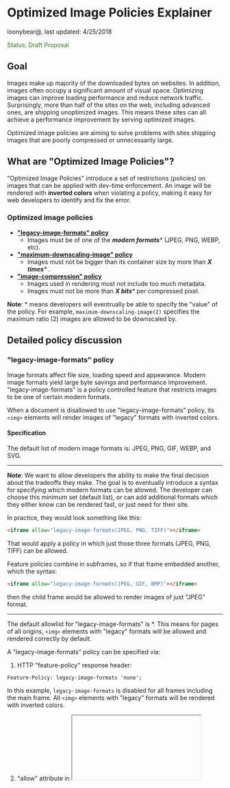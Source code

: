 # Optimized Image Policies Explainer

loonybear@, last updated: 4/25/2018

<span style="color:#38761d;">Status: Draft Proposal</span>


## Goal

Images make up majority of the downloaded bytes on websites. In addition, images often occupy a significant amount of visual space. Optimizing images can improve loading performance and reduce network traffic. Surprisingly, more than half of the sites on the web, including advanced ones, are shipping unoptimized images. This means these sites can all achieve a performance improvement by serving optimized images.

 

Optimized image policies are aiming to solve problems with sites shipping images that are poorly compressed or unnecessarily large.


## What are "Optimized Image Policies"?

"Optimized Image Policies" introduce a set of restrictions (policies) on images that can be applied with dev-time enforcement. An image will be rendered with **inverted colors** when violating a policy, making it easy for web developers to identify and fix the error. 


### Optimized image policies

*   **["legacy-image-formats" policy](#legacy-image-formats)** 
    *   Images must be of one of the _**modern formats***_ (JPEG, PNG, WEBP, etc).
*   **["maximum-downscaling-image" policy](#maximum-downscaling-image)**
    *   Images must not be bigger than its container size by more than _**X times***_ . 
*   **["image-compression" policy](#image-compression)**
    *   Images used in rendering must not include too much metadata. 
    *   Images must not be more than _**X bits***_ per compressed pixel. 

**Note**: * means developers will eventrually be able to specify the "value" of the policy. For example, `maximum-downscaling-image(2)` specifies the maximum ratio (2) images are allowed to be downscaled by. 


## Detailed policy discussion

<a name="legacy-image-formats">

### "legacy-image-formats" policy

</a>

Image formats affect file size, loading speed and appearance. Modern image formats yield large byte savings and performance improvement. "legacy-image-formats" is a policy controlled feature that restricts images to be one of certain modern formats.

When a document is disallowed to use "legacy-image-formats" policy, its `<img>` elements will render images of "legacy" formats with inverted colors. 


#### Specification

The default list of modern image formats is: JPEG, PNG, GIF, WEBP, and SVG. 

---

**Note**: We want to allow developers the ability to make the final decision about the tradeoffs they make. The goal is to eventually introduce a syntax for specifying which modern formats can be allowed. The developer can choose this minimum set (default list), or can add additional formats which they either know can be rendered fast, or just need for their site. 

In practice, they would look something like this:

```html
<iframe allow="legacy-image-formats(JPEG, PNG, TIFF)"></iframe>
```

That would apply a policy in which just those three formats (JPEG, PNG, TIFF) can be allowed. 


Feature policies combine in subframes, so if that frame embedded another, which
the syntax:

```html
<iframe allow="legacy-image-formats(JPEG, GIF, BMP)"></iframe>
```

then the child frame would be allowed to render images of just "JPEG" format.

---

The default allowlist for "legacy-image-formats" is *. This means for pages of all origins, `<img>` elements with "legacy" formats will be allowed and rendered correctly by default.

A "legacy-image-formats" policy can be specified via:

1. HTTP "feature-policy" response header:
```html
Feature-Policy: legacy-image-formats 'none';
```

In this example, `legacy-image-formats` is disabled for all frames including the main frame. All `<img>` elements with "legacy" formats will be rendered with inverted colors.

2. "allow" attribute in <iframe>:
```html
<iframe src="https://example.com" allow="legacy-image-formats 'self' https://foo.com;">
```

In this example, `legacy-image-formats` is disabled everywhere except on the origin of the main document and on `https://foo.com`.


#### Example

<table>
  <tr>
   <td><code>Feature-Policy: legacy-image-formats 'none';</code>
   </td>
   <td><code>Feature-Policy: legacy-image-formats *;</code>
   </td>
  </tr>
  <tr>
   <td>
<!-- <img src="https://docs.google.com/a/google.com/drawings/d/12345/export/png" width="80%" alt="drawing"> -->
   </td>
   <td>
<!-- <img src="https://docs.google.com/a/google.com/drawings/d/12345/export/png" width="80%" alt="drawing"> -->
   </td>
  </tr>
  <tr>
   <td colspan="2" >"example.com"
<p>
<code> <img id="modern-formats" <strong>src="test.png"</strong> > </code>
<code> <img id="legacy-formats" <strong>src="test.bmp"</strong> > </code>
   </td>
  </tr>
</table>

For an `<img>` element, if its src is one of the modern image formats, the image will be rendered correctly; otherwise the image will be rendered with inverted colors.



<a name="maximum-downscaling-image">

### "maximum-downscaling-image" policy

</a>

On a web page, the number of pixels of a container determines the resolution of an image served inside. It is unnecessary to use an image that is much larger than what the viewing device can actually render; for example, serving a desktop image to mobile contexts, or serving an image intended for high-pixel-density screens to a low-pixel-density device. This results in unnecessary network traffic and downloaded bytes. "maximum-downscaling-image" is a policy controlled feature that restricts images to be no more than X times bigger than the container size. 

When a document is disallowed to use "maximum-downscaling-image" policy, its `<img>` elements that are more than X times larger than its container size will be rendered with inverted colors. 


#### Specification

The default downscaling ratio is 2. 

---

**Note**: We want to allow developers the ability to make the final decision about the tradeoffs they make. The goal is to eventually introduce a syntax for specifying the maxmimum downscaling ratio to be allowed.  

In practice, they would look something like this:

```html
<iframe allow="maximum-downscaling-image(4)"></iframe>
```

That would apply a policy in which the maximum downscaling ratio allowed is set
to 4. 


Feature policies combine in subframes, and the minimum value of the downscaling
ratio will be applied, so if that frame embedded another, which the syntax:

```html
<iframe allow="maximum-downscaling-image(5)"></iframe>
```

then the child frame would be allowed to render images with maximum downscaling
ratio of 4.

If that frame embedded another child frame of the syntax:

```html
<iframe allow="maximum-downscaling-image(3)"></iframe>
```

then the other child frame would be allowed to render images with maximum downscaling
ratio of 3.

---

The default allowlist for "maximum-downscaling-image" is *. This means for pages of all origins,
`<img>` elements that are more than X times larger than its container size will be allowed and rendered correctly.

A "maximum-downscaling-image" policy can be specified via:

1. HTTP "feature-policy" response header:
```html
Feature-Policy: maximum-downscaling-image 'none';
```

In this example, `maximum-downscaling-image` is disabled for all frames including the main frame. All `<img>` elements that are more than X times larger than its container size will be rendered with inverted colors.

2. "allow" attribute in <iframe>:
```html
<iframe src="https://example.com" allow="maximum-downscaling-image 'self' https://foo.com;">
```
 
In this example, "maximum-downscaling-image" is disabled everywhere except on the origin of the main document and on `https://foo.com`.  


#### Examples

<table>
  <tr>
   <td><code>Feature-Policy: maximum-downscaling-image 'none';</code>
   </td>
   <td><code>Feature-Policy: maximum-downscaling-image *;</code>
   </td>
  </tr>
  <tr>
   <td>
<!--<img src="https://docs.google.com/a/google.com/drawings/d/12345/export/png" width="80%" alt="drawing">-->
   </td>
   <td>
<!--<img src="https://docs.google.com/a/google.com/drawings/d/12345/export/png" width="80%" alt="drawing">-->
   </td>
  </tr>
  <tr>
   <td colspan="2" >"example0.com"
<p>
<code>test.png: 150px X 150px </code>
<p>
<code><img id="within-range" width="100" height="100" src="test.png"></code>
<p>
<code><img id="over-width-and-height" width="50" height="50" src="test.png"></code>
   </td>
  </tr>
</table>

For an `<img>` element, if neither the width or the height of the source image exceeds the number of pixels allowed by the policy in the container (by default, 2 times of its container's width of height), the image will be rendered correctly;  if both the width and the height of the source image exceed the limit, the image will be rendered with inverted colors.


<table>
  <tr>
   <td><code>Feature-Policy: maximum-downscaling-image 'none';</code>
   </td>
   <td><code>Feature-Policy: maximum-downscaling-image *;</code>
   </td>
  </tr>
  <tr>
   <td>

<!--<img src="https://docs.google.com/a/google.com/drawings/d/12345/export/png" width="80%" alt="drawing">-->

   </td>
   <td>

<!--<img src="https://docs.google.com/a/google.com/drawings/d/12345/export/png" width="80%" alt="drawing">-->

   </td>
  </tr>
  <tr>
   <td colspan="2" >"example1.com"
<p>
<code>test.png: 150px X 150px </code>
<p>
<code><img id="within-range" width="100" height="100" src="test.png"></code>
<p>
<code><img id="over-height" width="100" height="50" src="test.png"></code>
   </td>
  </tr>
</table>


For an `<img>` element, if neither the width or the height of the source image exceeds the number of pixels allowed by the policy in the container (by default, 2 times of its container's width or height), the image will be rendered correctly; if the width the source image exceeds the limit, the image will be rendered with inverted colors.


<table>
  <tr>
   <td><code>Feature-Policy: maximum-downscaling-image 'none';</code>
   </td>
   <td><code>Feature-Policy: maximum-downscaling-image *;</code>
   </td>
  </tr>
  <tr>
   <td>
<!--<img src="https://docs.google.com/a/google.com/drawings/d/12345/export/png" width="80%" alt="drawing">-->
   </td>
   <td>
<!--<img src="https://docs.google.com/a/google.com/drawings/d/12345/export/png" width="80%" alt="drawing">-->
   </td>
  </tr>
  <tr>
   <td colspan="2" >"example2.com"</code>
<p>
<code>test.png: 150px X 150px </code>
<p>
<code><img id="within-range" width="100" height="100" src="test.png"></code>
<p>
<code><img id="over-width" width="50" height="100" src="test.png"></code>
   </td>
  </tr>
</table>

For an `<img>` element, if neither the width or the height of the source image exceeds the number of pixels allowed by the policy in the container (by default, 2 times of its container's width or height), the image will be rendered correctly; if the height the source image exceeds the limit, the image will be rendered with inverted colors.



<a name="image-compression">

### "image-compression" policy

</a>

When optimizing images, the file size should be kept as small as possible. The larger the download size is, the longer it takes a page to load. Stripping metadata, or using image compression, is a common way to optimize an image's file size. "image-compression" is a policy controlled feature that restricts images to have a file size (in terms of number of bytes) no more than X times bigger than the image size (width * height) on the web page.

When a document is disallowed to use "image-compression" policy, its `<img>` elements whose file sizes are too big will be rendered with inverted colors. 


#### Specification

The default compression ratio is tentatively 10. 

Note: with support of "list values", web developers will be able to specify their own ratio.

---

**Note**: We want to allow developers the ability to make the final decision about the tradeoffs they make. The goal is to eventually introduce a syntax for specifying their own ratio. 

In practice, they would look something like this:

```html
<iframe allow="image-compression(12)"></iframe>
```

That would apply a policy in which the maximum compression ratio allowed is set
to 12. 


Feature policies combine in subframes, and the minimum value of the compression
ratio will be applied, so if that frame embedded another, which the syntax:

```html
<iframe allow="maximum-downscaling-image(15)"></iframe>
```

then the child frame would be allowed to render images with maximum compression
ratio of 12.

If that frame embedded another child frame of the syntax:

```html
<iframe allow="maximum-downscaling-image(9)"></iframe>
```

then the other child frame would be allowed to render images with maximum
compression ratio of 9.

---

The default allowlist for "image-compression" is *. This means for pages of all origins, `<img>` elements whose file sizes exceeds the compression ratio will be allowed and rendered correctly.


A "image-compression" policy can be specified via:

1. HTTP "feature-policy" response header:
```html
Feature-Policy: image-compression 'none'; <more policies> 
```

In this example, "image-compression" is disabled for all frames including the main frame. All `<img>` elements whose file sizes exceeds the compression ratio will be rendered with inverted colors.

2. "allow" attribute in <iframe>:
```html
<iframe src="https://example.com" allow="image-compression 'self' https://foo.com;">
```
 
In this example, "image-compression" is disabled everywhere except on the origin of the main document and on `https://foo.com`.  


#### Examples

<table>
  <tr>
   <td>"Feature-Policy: image-compression 'none';"
   </td>
   <td>"Feature-Policy: image-compression *;"
   </td>
  </tr>
  <tr>
   <td>

<!--<img src="https://docs.google.com/a/google.com/drawings/d/12345/export/png" width="80%" alt="drawing">-->

   </td>
   <td>

<!--<img src="https://docs.google.com/a/google.com/drawings/d/12345/export/png" width="80%" alt="drawing">-->

   </td>
  </tr>
  <tr>
   <td colspan="2" ><code>example.com</code>
<p>
<code><img id="normal-size" src="test.png"></code>
<p>
<code><img id="oversized" src="test-oversized.png"></code>
   </td>
  </tr>
</table>


For an `<img>` element, if its file size is within the compression limit, the image will be rendered correctly; otherwise the image will be rendered with inverted colors.

